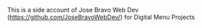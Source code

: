 This is a side account of Jose Bravo Web Dev (https://github.com/JoseBravoWebDev/) for Digital Menu Projects

<!---
ProDigitalMenu/ProDigitalMenu is a ✨ special ✨ repository because its `README.md` (this file) appears on your GitHub profile.
You can click the Preview link to take a look at your changes.
--->
